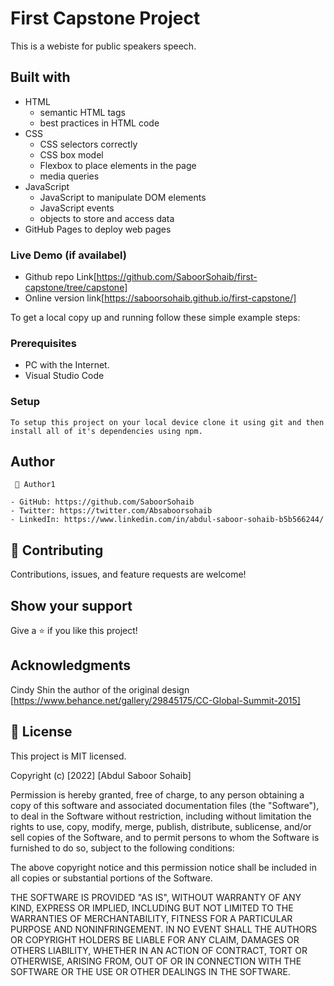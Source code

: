 # First Capstone Project
 This is a webiste for public speakers speech.
  
## Built with 
- HTML
   - semantic HTML tags
   - best practices in HTML code
- CSS
   - CSS selectors correctly
   - CSS box model
   - Flexbox to place elements in the page
   - media queries
- JavaScript
  - JavaScript to manipulate DOM elements
  - JavaScript events
  -  objects to store and access data
- GitHub Pages to deploy web pages

### Live Demo (if availabel)
- Github repo Link[https://github.com/SaboorSohaib/first-capstone/tree/capstone]
- Online version link[https://saboorsohaib.github.io/first-capstone/]

To get a local copy up and running follow these simple example steps:
### Prerequisites
  - PC with the Internet.
  - Visual Studio Code
### Setup
    To setup this project on your local device clone it using git and then install all of it's dependencies using npm.

 ## Author
     👤 Author1

    - GitHub: https://github.com/SaboorSohaib
    - Twitter: https://twitter.com/Absaboorsohaib
    - LinkedIn: https://www.linkedin.com/in/abdul-saboor-sohaib-b5b566244/

 ## 🤝 Contributing
Contributions, issues, and feature requests are welcome!

## Show your support
Give a ⭐️ if you like this project!

## Acknowledgments
   Cindy Shin the author of the original design [https://www.behance.net/gallery/29845175/CC-Global-Summit-2015]
## 📝 License
This project is MIT licensed.

Copyright (c) [2022] [Abdul Saboor Sohaib]

Permission is hereby granted, free of charge, to any person obtaining a copy
of this software and associated documentation files (the "Software"), to deal
in the Software without restriction, including without limitation the rights
to use, copy, modify, merge, publish, distribute, sublicense, and/or sell
copies of the Software, and to permit persons to whom the Software is
furnished to do so, subject to the following conditions:

The above copyright notice and this permission notice shall be included in all
copies or substantial portions of the Software.

THE SOFTWARE IS PROVIDED "AS IS", WITHOUT WARRANTY OF ANY KIND, EXPRESS OR
IMPLIED, INCLUDING BUT NOT LIMITED TO THE WARRANTIES OF MERCHANTABILITY,
FITNESS FOR A PARTICULAR PURPOSE AND NONINFRINGEMENT. IN NO EVENT SHALL THE
AUTHORS OR COPYRIGHT HOLDERS BE LIABLE FOR ANY CLAIM, DAMAGES OR OTHERS
LIABILITY, WHETHER IN AN ACTION OF CONTRACT, TORT OR OTHERWISE, ARISING FROM,
OUT OF OR IN CONNECTION WITH THE SOFTWARE OR THE USE OR OTHER DEALINGS IN THE
SOFTWARE. 